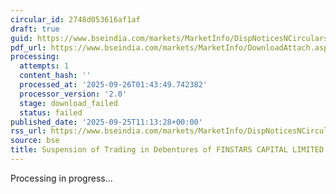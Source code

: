 ```yaml
---
circular_id: 2748d053616af1af
draft: true
guid: https://www.bseindia.com/markets/MarketInfo/DispNoticesNCirculars.aspx?Noticeid={59E55F04-B4DF-49B3-B500-5404C47ADBEE}&noticeno=20250925-15&dt=09/25/2025&icount=15&totcount=65&flag=0
pdf_url: https://www.bseindia.com/markets/MarketInfo/DownloadAttach.aspx?id=20250925-15&attachedId=
processing:
  attempts: 1
  content_hash: ''
  processed_at: '2025-09-26T01:43:49.742382'
  processor_version: '2.0'
  stage: download_failed
  status: failed
published_date: '2025-09-25T11:13:28+00:00'
rss_url: https://www.bseindia.com/markets/MarketInfo/DispNoticesNCirculars.aspx?Noticeid={59E55F04-B4DF-49B3-B500-5404C47ADBEE}&noticeno=20250925-15&dt=09/25/2025&icount=15&totcount=65&flag=0
source: bse
title: Suspension of Trading in Debentures of FINSTARS CAPITAL LIMITED
---
```


Processing in progress...